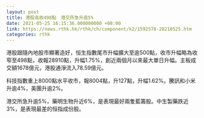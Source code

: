 ```yaml
---
layout: post
title: 港股高收498點　港交所急升逾5%
date: 2021-05-25 16:15:36.000000000 +08:00
link: https://news.rthk.hk/rthk/ch/component/k2/1592578-20210525.htm
categories: rthk
---
```


港股跟隨內地股市顯著造好，恒生指數尾市升幅擴大至逾500點，收市升幅略為收窄至498點，收報28910點，升幅1.75%，創近兩個月以來最大單日升幅。主板成交額1678億元，港股通淨流入78.59億元。

科技指數重上8000點水平收市，報8004點，升127點，升幅1.62%。騰訊和小米升逾4%，美團升逾2%。

港交所急升逾5%，藥明生物升近6%，是表現最好兩隻藍籌股。中生製藥跌近3%，是表現最差的恒指成份股。
